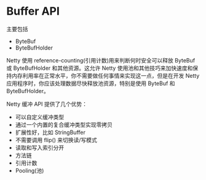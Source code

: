 Buffer API
====

主要包括

* ByteBuf
* ByteBufHolder

Netty 使用 reference-counting(引用计数)用来判断何时安全可以释放 ByteBuf 或 ByteBufHolder 和其他资源。这允许 Netty 使用池和其他技巧来加快速度和保持内存利用率在正常水平，你不需要做任何事情来实现这一点，但是在开发 Netty 应用程序时，你应该处理数据尽快释放池资源，特别是使用 ByteBuf 和 ByteBufHolder。

Netty 缓冲 API 提供了几个优势：

* 可以自定义缓冲类型
* 通过一个内置的复合缓冲类型实现零拷贝
* 扩展性好，比如 StringBuffer
* 不需要调用 flip() 来切换读/写模式
* 读取和写入索引分开
* 方法链
* 引用计数
* Pooling(池)